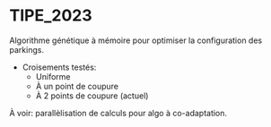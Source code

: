 # TIPE_2023

Algorithme génétique à mémoire pour optimiser la configuration des parkings.
- Croisements testés:
  - Uniforme
  - À un point de coupure
  - À 2 points de coupure (actuel)

À voir: parallèlisation de calculs pour algo à co-adaptation.
